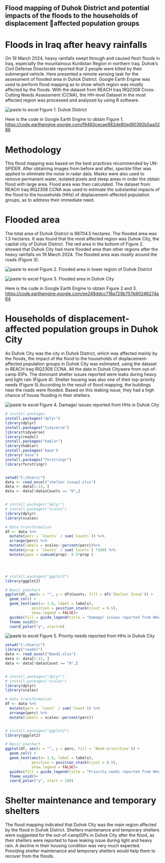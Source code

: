 ## Flood mapping of Duhok District and potential impacts of the floods to the households of displacement affected population groups
# Floods in Iraq after heavy rainfalls


On 19 March 2024, heavy rainfalls swept through and caused flesh floods in Iraq, especially the mountainous Kurdistan Region in northern Iraq. Duhok’s Civil Defense Directorate reported that 2 people were killed by their submerged vehicle. Here presented a remote sensing task for the assessment of flooded area in Duhok District. Google Earth Engine was used to perform flood mapping as to show which region was mostly affected by the floods. With the dataset from REACH Iraq IRQ2308 Cross-Cutting Needs Assessment (CCNA), the HH-level Dataset in the most affected region was processed and analysed by using R software.

![paste to excel](https://github.com/tinatmyiu/Flood-Mapping-for-Iraq-20240319/blob/main/Figure%201.%20Duhok%20District.png)
Figure 1. Duhok District

Here is the code in Google Earth Engine to obtain Figure 1.
https://code.earthengine.google.com/f9460cecae982de80ed90392b5aa0286


# Methodology
This flood mapping was based on the best practices recommended by UN-SPIDER. After obtaining images from before and after, speckle filter was applied to eliminate the noise in radar data. Masks were also used to remove permanent water, isolated pixels and steep areas in order the obtain flood with large area. Flood area was then calculated. The dataset from REACH Iraq IRQ2308 CCNA was used to estimate the substantial impacts of the flood to the households (HHs) of displacement-affected population groups, as to address their immediate need.

# Flooded area
The total area of Duhok District is 98704.5 hectares. The flooded area was 1.3 hectares. It was found that the most affected region was Duhok City, the capital city of Duhok District. The red area in the bottom of Figure 2. showed that Duhok City had more flooded area than other regions after the heavy rainfalls on 19 March 2024. The flooded area was mostly around the roads (Figure 3).

![paste to excel](https://github.com/tinatmyiu/Flood-Mapping-for-Iraq-20240319/blob/main/Figure%202.%20Flooded%20area%20in%20lower%20region%20of%20Duhok%20District.png)
Figure 2. Flooded area in lower region of Duhok District

![paste to excel](https://github.com/tinatmyiu/Flood-Mapping-for-Iraq-20240319/blob/main/Figure%203.%20Flooded%20area%20in%20Duhok%20City.png)
Figure 3. Flooded area in Duhok City

Here is the code in Google Earth Engine to obtain Figure 2 and 3.
https://code.earthengine.google.com/ee248ddcc718a729b757b90246274a64

# Households of displacement-affected population groups in Duhok City
As Duhok City was the city in Duhok District, which was affected mainly by the floods, the impact of the flood to the households of displacement-affected population groups in Duhok City was estimated, using the dataset in REACH Iraq IRQ2308 CCNA. All the data in Duhok Citywere from out-of-camp IDPs. The dominant shelter issues reported were leaks during heavy and light rain (Figure 4). Shelter housing was also one of their top-priority needs (Figure 5).According to the result of flood mapping, the buildings near the roads were flooded. Based on this leaking issue, they had a high chance of house flooding in their shelters. 

![paste to excel](https://github.com/tinatmyiu/Flood-Mapping-for-Iraq-20240319/blob/main/Figure%203.%20Flooded%20area%20in%20Duhok%20City.png)
Figure 4. Damage/ issues reported from HHs in Duhok City

```r
# install.packages
install.packages("dplyr")
library(dplyr)
install.packages("tidyverse")
library(tidyverse)
library(readxl)
install.packages("hablar")
library(hablar)
install.packages('base')
library('base')
install.packages("forstringr")
library(forstringr)


setwd("C:/Users/")
data <- read_excel("shelter issue2.xlsx")
data <- data[1:13, ]
data <- data[!data$Counts == "0",]


# install.packages("dplyr")
# install.packages("scales")
library(dplyr)
library(scales)

# Data transformation
df <- data %>% 
  mutate(perc = `Counts` / sum(`Counts`)) %>% 
  arrange(perc) %>%
  mutate(labels = scales::percent(perc))%>%
  mutate(prop = `Counts` / sum(`Counts`) *100) %>%
  mutate(ypos = cumsum(prop)- 0.5*prop )




# install.packages("ggplot2")
library(ggplot2)

# Basic piechart
ggplot(df, aes(x = "", y = df$Counts, fill = df$`Shelter Issue`)) +
  geom_col() +
  geom_text(aes(x= 1.6, label = labels),
            position = position_stack(vjust = 0.5),
            show.legend = FALSE)+
  guides(fill = guide_legend(title = "Damage/ issues reported from HHs in Duhok City")) +
  theme_void()+
  coord_polar("y", start=0)
```

![paste to excel](https://github.com/tinatmyiu/Flood-Mapping-for-Iraq-20240319/blob/main/Figure%203.%20Flooded%20area%20in%20Duhok%20City.png)
Figure 5. Priority needs reported from HHs in Duhok City

```r
setwd("C:/Users/")
library("readxl")
data <- read_excel("Need2.xlsx")
data <- data[1:12, ]
data <- data[!data$Count == "0",]


# install.packages("dplyr")
# install.packages("scales")
library(dplyr)
library(scales)

# Data transformation
df <- data %>% 
  mutate(perc = `Count` / sum(`Count`)) %>% 
  arrange(perc) %>%
  mutate(labels = scales::percent(perc))


# install.packages("ggplot2")
library(ggplot2)

# Basic piechart
ggplot(df, aes(x = "", y = perc, fill = `Need priorities`)) +
  geom_col() +
  geom_text(aes(x= 1.6, label = labels),
            position = position_stack(vjust = 0.5),
            show.legend = FALSE)+
  guides(fill = guide_legend(title = "Priority needs reported from HHs in Duhok City")) +
  theme_void()+
  coord_polar("y", start = 180)
```
# Shelter maintenance and temporary shelters
The flood mapping indicated that Duhok City was the main region affected by the flood in Duhok District. Shelters maintenance and temporary shelters were suggested for the out-of-campIDPs in Duhok City after the flood, as their shelters were reported to have leaking issue during light and heavy rain. A decline in their housing condition was very much expected. Providing shelter maintenance and temporary shelters would help them to recover from the floods.
